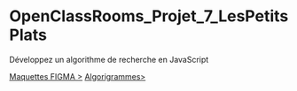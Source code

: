 # OpenClassRooms_Projet_7_LesPetitsPlats
Développez un algorithme de recherche en JavaScript

<a href="https://bit.ly/3JyvbPO" target="_BLANK">Maquettes FIGMA ></a>
<a href="https://app.diagrams.net/#HTheBigJouls%2FOpenClassRooms_Projet_7_LesPetitsPlats%2Fmain%2FLes%20Petits%20Plats.drawio">Algorigrammes></a>
